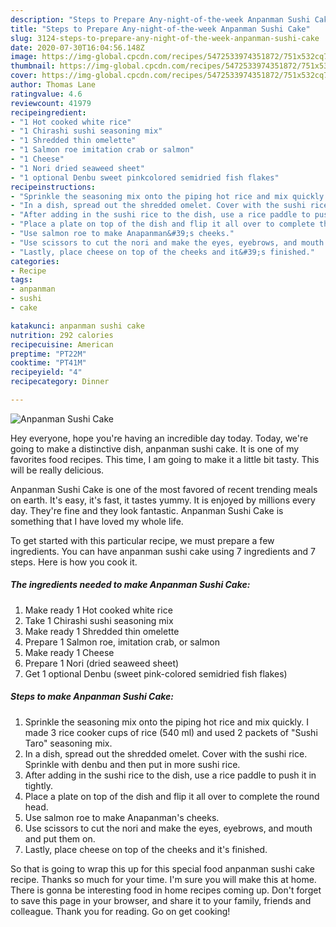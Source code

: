 ```yaml
---
description: "Steps to Prepare Any-night-of-the-week Anpanman Sushi Cake"
title: "Steps to Prepare Any-night-of-the-week Anpanman Sushi Cake"
slug: 3124-steps-to-prepare-any-night-of-the-week-anpanman-sushi-cake
date: 2020-07-30T16:04:56.148Z
image: https://img-global.cpcdn.com/recipes/5472533974351872/751x532cq70/anpanman-sushi-cake-recipe-main-photo.jpg
thumbnail: https://img-global.cpcdn.com/recipes/5472533974351872/751x532cq70/anpanman-sushi-cake-recipe-main-photo.jpg
cover: https://img-global.cpcdn.com/recipes/5472533974351872/751x532cq70/anpanman-sushi-cake-recipe-main-photo.jpg
author: Thomas Lane
ratingvalue: 4.6
reviewcount: 41979
recipeingredient:
- "1 Hot cooked white rice"
- "1 Chirashi sushi seasoning mix"
- "1 Shredded thin omelette"
- "1 Salmon roe imitation crab or salmon"
- "1 Cheese"
- "1 Nori dried seaweed sheet"
- "1 optional Denbu sweet pinkcolored semidried fish flakes"
recipeinstructions:
- "Sprinkle the seasoning mix onto the piping hot rice and mix quickly. I made 3 rice cooker cups of rice (540 ml) and used 2 packets of &#34;Sushi Taro&#34; seasoning mix."
- "In a dish, spread out the shredded omelet. Cover with the sushi rice. Sprinkle with denbu and then put in more sushi rice."
- "After adding in the sushi rice to the dish, use a rice paddle to push it in tightly."
- "Place a plate on top of the dish and flip it all over to complete the round head."
- "Use salmon roe to make Anapanman&#39;s cheeks."
- "Use scissors to cut the nori and make the eyes, eyebrows, and mouth and put them on."
- "Lastly, place cheese on top of the cheeks and it&#39;s finished."
categories:
- Recipe
tags:
- anpanman
- sushi
- cake

katakunci: anpanman sushi cake 
nutrition: 292 calories
recipecuisine: American
preptime: "PT22M"
cooktime: "PT41M"
recipeyield: "4"
recipecategory: Dinner

---
```



![Anpanman Sushi Cake](https://img-global.cpcdn.com/recipes/5472533974351872/751x532cq70/anpanman-sushi-cake-recipe-main-photo.jpg)

Hey everyone, hope you're having an incredible day today. Today, we're going to make a distinctive dish, anpanman sushi cake. It is one of my favorites food recipes. This time, I am going to make it a little bit tasty. This will be really delicious.



Anpanman Sushi Cake is one of the most favored of recent trending meals on earth. It's easy, it's fast, it tastes yummy. It is enjoyed by millions every day. They're fine and they look fantastic. Anpanman Sushi Cake is something that I have loved my whole life.


To get started with this particular recipe, we must prepare a few ingredients. You can have anpanman sushi cake using 7 ingredients and 7 steps. Here is how you cook it.

<!--inarticleads1-->

##### The ingredients needed to make Anpanman Sushi Cake:

1. Make ready 1 Hot cooked white rice
1. Take 1 Chirashi sushi seasoning mix
1. Make ready 1 Shredded thin omelette
1. Prepare 1 Salmon roe, imitation crab, or salmon
1. Make ready 1 Cheese
1. Prepare 1 Nori (dried seaweed sheet)
1. Get 1 optional Denbu (sweet pink-colored semidried fish flakes)




<!--inarticleads2-->

##### Steps to make Anpanman Sushi Cake:

1. Sprinkle the seasoning mix onto the piping hot rice and mix quickly. I made 3 rice cooker cups of rice (540 ml) and used 2 packets of &#34;Sushi Taro&#34; seasoning mix.
1. In a dish, spread out the shredded omelet. Cover with the sushi rice. Sprinkle with denbu and then put in more sushi rice.
1. After adding in the sushi rice to the dish, use a rice paddle to push it in tightly.
1. Place a plate on top of the dish and flip it all over to complete the round head.
1. Use salmon roe to make Anapanman&#39;s cheeks.
1. Use scissors to cut the nori and make the eyes, eyebrows, and mouth and put them on.
1. Lastly, place cheese on top of the cheeks and it&#39;s finished.




So that is going to wrap this up for this special food anpanman sushi cake recipe. Thanks so much for your time. I'm sure you will make this at home. There is gonna be interesting food in home recipes coming up. Don't forget to save this page in your browser, and share it to your family, friends and colleague. Thank you for reading. Go on get cooking!
